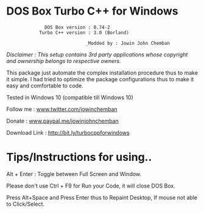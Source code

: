 #                  DOS Box Turbo C++ for Windows                  
                                                                  
                  DOS Box version : 0.74-2                        
                Turbo C++ version : 3.0 (Borland)   

                                 _Modded by : Jowin John Chemban  


_Disclaimer : This setup contains 3rd party applications whose copyright and ownership belongs to respective owners._

This package just automate the complex installation procedure thus to make it simple.
I had tried to optimize the package configurations thus to make it easy and comfortable to code.

Tested in Windows 10 (compatible till Windows 10)

Follow me      : www.twitter.com/jowinchemban

Donate         : www.paypal.me/jowinjohnchemban


Download Link : http://bit.ly/turbocppforwindows


# Tips/Instructions for using..

Alt + Enter : Toggle between Full Screen and Window.

Please don't use Ctrl + F9 for Run your Code, it will close DOS Box.

Press Alt+Space and Press Enter thus to Repaint Desktop, If mouse not able to Click/Select.


